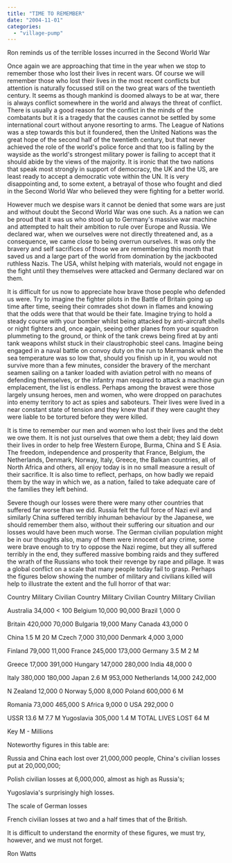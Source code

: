 ```yaml
---
title: "TIME TO REMEMBER"
date: "2004-11-01"
categories: 
  - "village-pump"
---
```


Ron reminds us of the terrible losses incurred in the Second World War

Once again we are approaching that time in the year when we stop to remember those who lost their lives in recent wars. Of course we will remember those who lost their lives in the most recent conflicts but attention is naturally focussed still on the two great wars of the twentieth century. It seems as though mankind is doomed always to be at war, there is always conflict somewhere in the world and always the threat of conflict. There is usually a good reason for the conflict in the minds of the combatants but it is a tragedy that the causes cannot be settled by some international court without anyone resorting to arms. The League of Nations was a step towards this but it foundered, then the United Nations was the great hope of the second half of the twentieth century, but that never achieved the role of the world's police force and that too is falling by the wayside as the world's strongest military power is failing to accept that it should abide by the views of the majority. It is ironic that the two nations that speak most strongly in support of democracy, the UK and the US, are least ready to accept a democratic vote within the UN. It is very disappointing and, to some extent, a betrayal of those who fought and died in the Second World War who believed they were fighting for a better world.

However much we despise wars it cannot be denied that some wars are just and without doubt the Second World War was one such. As a nation we can be proud that it was us who stood up to Germany's massive war machine and attempted to halt their ambition to rule over Europe and Russia. We declared war, when we ourselves were not directly threatened and, as a consequence, we came close to being overrun ourselves. It was only the bravery and self sacrifices of those we are remembering this month that saved us and a large part of the world from domination by the jackbooted ruthless Nazis. The USA, whilst helping with materials, would not engage in the fight until they themselves were attacked and Germany declared war on them.

It is difficult for us now to appreciate how brave those people who defended us were. Try to imagine the fighter pilots in the Battle of Britain going up time after time, seeing their comrades shot down in flames and knowing that the odds were that that would be their fate. Imagine trying to hold a steady course with your bomber whilst being attacked by anti-aircraft shells or night fighters and, once again, seeing other planes from your squadron plummeting to the ground, or think of the tank crews being fired at by anti tank weapons whilst stuck in their claustrophobic steel cans. Imagine being engaged in a naval battle on convoy duty on the run to Mermansk when the sea temperature was so low that, should you finish up in it, you would not survive more than a few minutes, consider the bravery of the merchant seamen sailing on a tanker loaded with aviation petrol with no means of defending themselves, or the infantry man required to attack a machine gun emplacement, the list is endless. Perhaps among the bravest were those largely unsung heroes, men and women, who were dropped on parachutes into enemy territory to act as spies and saboteurs. Their lives were lived in a near constant state of tension and they knew that if they were caught they were liable to be tortured before they were killed.

It is time to remember our men and women who lost their lives and the debt we owe them. It is not just ourselves that owe them a debt; they laid down their lives in order to help free Western Europe, Burma, China and S E Asia. The freedom, independence and prosperity that France, Belgium, the Netherlands, Denmark, Norway, Italy, Greece, the Balkan countries, all of North Africa and others, all enjoy today is in no small measure a result of their sacrifice. It is also time to reflect, perhaps, on how badly we repaid them by the way in which we, as a nation, failed to take adequate care of the families they left behind.

Severe though our losses were there were many other countries that suffered far worse than we did. Russia felt the full force of Nazi evil and similarly China suffered terribly inhuman behaviour by the Japanese, we should remember them also, without their suffering our situation and our losses would have been much worse. The German civilian population might be in our thoughts also, many of them were innocent of any crime, some were brave enough to try to oppose the Nazi regime, but they all suffered terribly in the end, they suffered massive bombing raids and they suffered the wrath of the Russians who took their revenge by rape and pillage. It was a global conflict on a scale that many people today fail to grasp. Perhaps the figures below showing the number of military and civilians killed will help to illustrate the extent and the full horror of that war:

Country Military Civilian Country Military Civilian Country Military Civilian

Australia 34,000 < 100 Belgium 10,000 90,000 Brazil 1,000 0

Britain 420,000 70,000 Bulgaria 19,000 Many Canada 43,000 0

China 1.5 M 20 M Czech 7,000 310,000 Denmark 4,000 3,000

Finland 79,000 11,000 France 245,000 173,000 Germany 3.5 M 2 M

Greece 17,000 391,000 Hungary 147,000 280,000 India 48,000 0

Italy 380,000 180,000 Japan 2.6 M 953,000 Netherlands 14,000 242,000

N Zealand 12,000 0 Norway 5,000 8,000 Poland 600,000 6 M

Romania 73,000 465,000 S Africa 9,000 0 USA 292,000 0

USSR 13.6 M 7.7 M Yugoslavia 305,000 1.4 M TOTAL LIVES LOST 64 M

Key M - Millions

Noteworthy figures in this table are:

Russia and China each lost over 21,000,000 people, China's civilian losses put at 20,000,000;

Polish civilian losses at 6,000,000, almost as high as Russia's;

Yugoslavia's surprisingly high losses.

The scale of German losses

French civilian losses at two and a half times that of the British.

It is difficult to understand the enormity of these figures, we must try, however, and we must not forget.

Ron Watts
